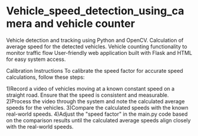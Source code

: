 # Vehicle_speed_detection_using_camera and vehicle counter
Vehicle detection and tracking using Python and OpenCV.
Calculation of average speed for the detected vehicles.
Vehicle counting functionality to monitor traffic flow
User-friendly web application built with Flask and HTML for easy system access.

Calibration Instructions
To calibrate the speed factor for accurate speed calculations, follow these steps:

1)Record a video of vehicles moving at a known constant speed on a straight road. Ensure that the speed is consistent and measurable.
2)Process the video through the system and note the calculated average speeds for the vehicles.
3)Compare the calculated speeds with the known real-world speeds.
4)Adjust the "speed factor" in the main.py code based on the comparison results until the calculated average speeds align closely with the real-world speeds.
